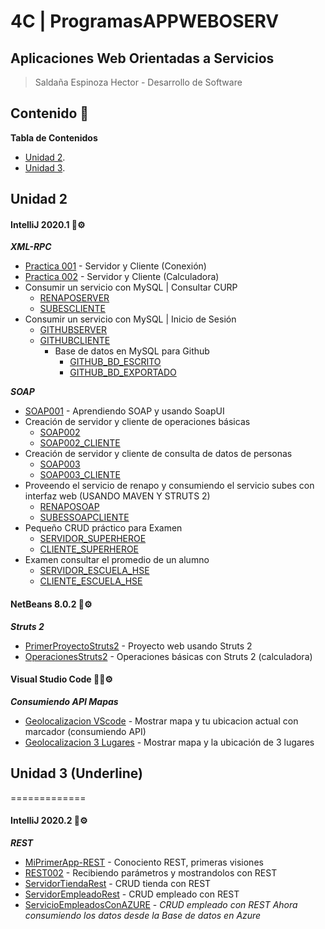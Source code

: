 # 4C | ProgramasAPPWEBOSERV
## Aplicaciones Web Orientadas a Servicios 
> Saldaña Espinoza Hector - Desarrollo de Software
>

## Contenido 🚀

**Tabla de Contenidos**
- [Unidad 2](#unidad-2).
- [Unidad 3](#unidad-3).


## Unidad 2
#### IntelliJ 2020.1 🤖⚙️
***XML-RPC***
* [Practica 001](https://github.com/HectorSaldes/ProgramasAPPWEBOSERV/tree/master/APPWEBPractica001) - Servidor y Cliente (Conexión)
* [Practica 002](https://github.com/HectorSaldes/ProgramasAPPWEBOSERV/tree/master/APPWEBPractica002) - Servidor y Cliente (Calculadora)
* Consumir un servicio con MySQL | Consultar CURP
    - [RENAPOSERVER](https://github.com/HectorSaldes/ProgramasAPPWEBOSERV/tree/master/RENAPOSERVER)
    - [SUBESCLIENTE](https://github.com/HectorSaldes/ProgramasAPPWEBOSERV/tree/master/SUBESCLIENTE)
* Consumir un servicio con MySQL | Inicio de Sesión
    - [GITHUBSERVER](https://github.com/HectorSaldes/ProgramasAPPWEBOSERV/tree/master/GITHUBSERVER)
    - [GITHUBCLIENTE](https://github.com/HectorSaldes/ProgramasAPPWEBOSERV/tree/master/GITHUBCLIENTE)
        - Base de datos en MySQL para Github
            - [GITHUB_BD_ESCRITO](https://github.com/HectorSaldes/ProgramasAPPWEBOSERV/blob/master/GITHUB_BD_ESCRITO.sql)
            - [GITHUB_BD_EXPORTADO](https://github.com/HectorSaldes/ProgramasAPPWEBOSERV/blob/master/GITHUB_BD_EXPORTADO.sql)

***SOAP***
* [SOAP001](https://github.com/HectorSaldes/ProgramasAPPWEBOSERV/tree/master/SOAP001) - Aprendiendo SOAP y usando SoapUI
* Creación de servidor y cliente de operaciones básicas
    - [SOAP002](https://github.com/HectorSaldes/ProgramasAPPWEBOSERV/tree/master/SOAP002)
    - [SOAP002_CLIENTE](https://github.com/HectorSaldes/ProgramasAPPWEBOSERV/tree/master/SOAP002_CLIENTE)
* Creación de servidor y cliente de consulta de datos de personas
    - [SOAP003](https://github.com/HectorSaldes/ProgramasAPPWEBOSERV/tree/master/SOAP003)
    - [SOAP003_CLIENTE](https://github.com/HectorSaldes/ProgramasAPPWEBOSERV/tree/master/SOAP003_CLIENTE)
* Proveendo el servicio de renapo y consumiendo el servicio subes con interfaz web (USANDO MAVEN Y STRUTS 2)
    - [RENAPOSOAP](https://github.com/HectorSaldes/ProgramasAPPWEBOSERV/tree/master/RENAPOSOAP)
    - [SUBESSOAPCLIENTE](https://github.com/HectorSaldes/ProgramasAPPWEBOSERV/tree/master/SUBESSOAPCLIENTE)
* Pequeño CRUD práctico para Examen
    - [SERVIDOR_SUPERHEROE](https://github.com/HectorSaldes/ProgramasAPPWEBOSERV/tree/master/SERVIDOR_SUPERHEROE)
    - [CLIENTE_SUPERHEROE](https://github.com/HectorSaldes/ProgramasAPPWEBOSERV/tree/master/CLIENTE_SUPERHEROE)
* Examen consultar el promedio de un alumno
    - [SERVIDOR_ESCUELA_HSE](https://github.com/HectorSaldes/ProgramasAPPWEBOSERV/tree/master/SERVIDOR_ESCUELA_HSE)
    - [CLIENTE_ESCUELA_HSE](https://github.com/HectorSaldes/ProgramasAPPWEBOSERV/tree/master/CLIENTE_ESCUELA_HSE)

#### NetBeans 8.0.2 🥜⚙️
***Struts 2***
* [PrimerProyectoStruts2](https://github.com/HectorSaldes/ProgramasAPPWEBOSERV/tree/master/PrimerProyectoStruts2) - Proyecto web usando Struts 2
* [OperacionesStruts2](https://github.com/HectorSaldes/ProgramasAPPWEBOSERV/tree/master/OperacionesStruts2) - Operaciones básicas con Struts 2 (calculadora)

#### Visual Studio Code 🐱‍👤⚙️
***Consumiendo API Mapas***
* [Geolocalizacion VScode](https://github.com/HectorSaldes/ProgramasAPPWEBOSERV/tree/master/Geolocalizacion%20VScode) - Mostrar mapa y tu ubicacion actual con marcador (consumiendo API)
* [Geolocalizacion 3 Lugares](https://github.com/HectorSaldes/ProgramasAPPWEBOSERV/tree/master/Geolocalizacion%203%20Lugares) - Mostrar mapa y la ubicación de 3 lugares

## Unidad 3 (Underline)
=============
#### IntelliJ 2020.2 🤖⚙️
***REST***
* [MiPrimerApp-REST](https://github.com/HectorSaldes/ProgramasAPPWEBOSERV/tree/master/MiPrimerApp-REST) - Conociento REST, primeras visiones
* [REST002](https://github.com/HectorSaldes/ProgramasAPPWEBOSERV/tree/master/REST002) - Recibiendo parámetros y mostrandolos con REST
* [ServidorTiendaRest](https://github.com/HectorSaldes/ProgramasAPPWEBOSERV/tree/master/ServidorTiendaRest) - CRUD tienda con REST
* [ServidorEmpleadoRest](https://github.com/HectorSaldes/ProgramasAPPWEBOSERV/tree/master/ServidorEmpleadoRest) - CRUD empleado con REST
* [ServicioEmpleadosConAZURE](https://github.com/HectorSaldes/ProgramasAPPWEBOSERV/tree/master/ServicioEmpleadosConAZURE) - *CRUD empleado con REST Ahora consumiendo los datos desde la Base de datos en Azure*
